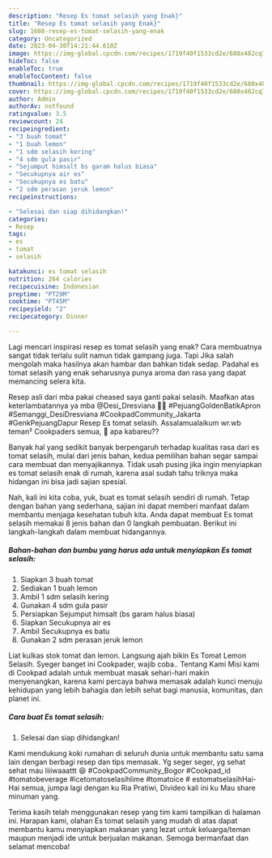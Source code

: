 ```yaml
---
description: "Resep Es tomat selasih yang Enak}"
title: "Resep Es tomat selasih yang Enak}"
slug: 1608-resep-es-tomat-selasih-yang-enak
category: Uncategorized
date: 2023-04-30T14:21:44.610Z
image: https://img-global.cpcdn.com/recipes/1719f40f1533cd2e/680x482cq70/es-tomat-selasih-foto-resep-utama.jpg
hideToc: false
enableToc: true
enableTocContent: false
thumbnail: https://img-global.cpcdn.com/recipes/1719f40f1533cd2e/680x482cq70/es-tomat-selasih-foto-resep-utama.jpg
cover: https://img-global.cpcdn.com/recipes/1719f40f1533cd2e/680x482cq70/es-tomat-selasih-foto-resep-utama.jpg
author: Admin
authorAv: notfound
ratingvalue: 3.5
reviewcount: 24
recipeingredient:
- "3 buah tomat"
- "1 buah lemon"
- "1 sdm selasih kering"
- "4 sdm gula pasir"
- "Sejumput himsalt bs garam halus biasa"
- "Secukupnya air es"
- "Secukupnya es batu"
- "2 sdm perasan jeruk lemon"
recipeinstructions:

- "Selesai dan siap dihidangkan!"
categories:
- Resep
tags:
- es
- tomat
- selasih

katakunci: es tomat selasih 
nutrition: 264 calories
recipecuisine: Indonesian
preptime: "PT29M"
cooktime: "PT45M"
recipeyield: "2"
recipecategory: Dinner

---
```



Lagi mencari inspirasi resep es tomat selasih yang enak? Cara membuatnya sangat tidak terlalu sulit namun tidak gampang juga. Tapi Jika salah mengolah maka hasilnya akan hambar dan bahkan tidak sedap. Padahal es tomat selasih yang enak seharusnya punya aroma dan rasa yang dapat memancing selera kita.


Resep asli dari mba pakai cheased saya ganti pakai selasih. Maafkan atas keterlambatannya ya mba @Desi_Dresviana 🙏🙏 #PejuangGoldenBatikApron #Semanggi_DesiDresviana #CookpadCommunity_Jakarta #GenkPejuangDapur Resep Es tomat selasih. Assalamualaikum wr.wb teman² Cookpaders semua, 👋 apa kabareu??

Banyak hal yang sedikit banyak berpengaruh terhadap kualitas rasa dari es tomat selasih, mulai dari jenis bahan, kedua pemilihan bahan segar sampai cara membuat dan menyajikannya. Tidak usah pusing jika ingin menyiapkan es tomat selasih enak di rumah, karena asal sudah tahu triknya maka hidangan ini bisa jadi sajian spesial.


Nah, kali ini kita coba, yuk, buat es tomat selasih sendiri di rumah. Tetap dengan bahan yang sederhana, sajian ini dapat memberi manfaat dalam membantu menjaga kesehatan tubuh kita. Anda dapat membuat Es tomat selasih memakai 8 jenis bahan dan 0 langkah pembuatan. Berikut ini langkah-langkah dalam membuat hidangannya.

<!--inarticleads1-->

##### Bahan-bahan dan bumbu yang harus ada untuk menyiapkan Es tomat selasih:

1. Siapkan 3 buah tomat
1. Sediakan 1 buah lemon
1. Ambil 1 sdm selasih kering
1. Gunakan 4 sdm gula pasir
1. Persiapkan Sejumput himsalt (bs garam halus biasa)
1. Siapkan Secukupnya air es
1. Ambil Secukupnya es batu
1. Gunakan 2 sdm perasan jeruk lemon


Liat kulkas stok tomat dan lemon. Langsung ajah bikin Es Tomat Lemon Selasih. Syeger banget ini Cookpader, wajib coba.. Tentang Kami Misi kami di Cookpad adalah untuk membuat masak sehari-hari makin menyenangkan, karena kami percaya bahwa memasak adalah kunci menuju kehidupan yang lebih bahagia dan lebih sehat bagi manusia, komunitas, dan planet ini. 

<!--inarticleads2-->

##### Cara buat Es tomat selasih:


1. Selesai dan siap dihidangkan!

Kami mendukung koki rumahan di seluruh dunia untuk membantu satu sama lain dengan berbagi resep dan tips memasak. Yg seger seger, yg sehat sehat mau liiiwaaattt 😆 #CookpadCommunity_Bogor #Cookpad_id #tomatobeverage #icetomatoselasihlime #tomatoice # estomatselasihHai-Hai semua, jumpa lagi dengan ku Ria Pratiwi, Divideo kali ini ku Mau share minuman yang. 

Terima kasih telah menggunakan resep yang tim kami tampilkan di halaman ini. Harapan kami, olahan Es tomat selasih yang mudah di atas dapat membantu kamu menyiapkan makanan yang lezat untuk keluarga/teman maupun menjadi ide untuk berjualan makanan. Semoga bermanfaat dan selamat mencoba!
